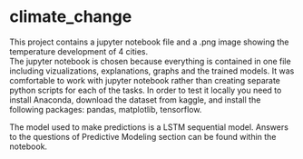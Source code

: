 # climate_change
This project contains a jupyter notebook file and a .png image showing the temperature development of 4 cities. <br>
The jupyter notebook is chosen because everything is contained in one file including vizualizations, explanations, graphs and the trained models. It was comfortable to work with jupyter notebook rather than creating separate python scripts for each of the tasks. 
In order to test it locally you need to install Anaconda, download the dataset from kaggle, and install the following packages: pandas, matplotlib, tensorflow.

The model used to make predictions is a LSTM sequential model.
Answers to the questions of Predictive Modeling section can be found within the notebook.
